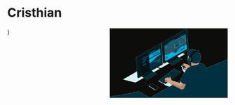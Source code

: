 # Cristhian

<!-- <img width="30px" src="https://github.com/SatYu26/SatYu26/raw/master/Assets/Hi.gif" /> -->
<a align="right" title="Music? 🎧" href="https://www.youtube.com/watch?v=34Na4j8AVgA" target="_blank">
  <img align="right" alt="GIF" height="160px" src="https://raw.githubusercontent.com/Potential17/Potential17/master/user%20(2).gif" />
</a>

)
<!-- ![image](https://img.shields.io/badge/Python-3776AB?style=for-the-badge&logo=python&logoColor=white) -->
